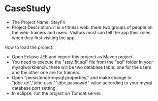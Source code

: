 # CaseStudy
- The Project Name: StayFit
- Project Description: it is a fitness web. there two groups of people on the web: trainers and users. Visitors must can tell the app their roles when they first visiting the app. 

How to load the project: 
- Open Eclipse JEE and import this projerct as Maven project.
- You need to execute the "stay_fit.sql" file from the "sql" folder in your mysqlworkbench. there will be two database table. one for the users and the other one are for trainers.
- Open "persistence-mysql.properties," and make change to "jdbc.url","jdbc.user,""jdbc.passowrd" value according to your mysql database port setting.
- In eclipse, run the project on Tomcat server.  
